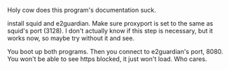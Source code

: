 Holy cow does this program's documentation suck.

install squid and e2guardian. Make sure proxyport is set to the same as squid's
port (3128). I don't actually know if this step is necessary, but it works now,
so maybe try without it and see.

You boot up both programs. Then you connect to e2guardian's port, 8080. You
won't be able to see https blocked, it just won't load. Who cares.
